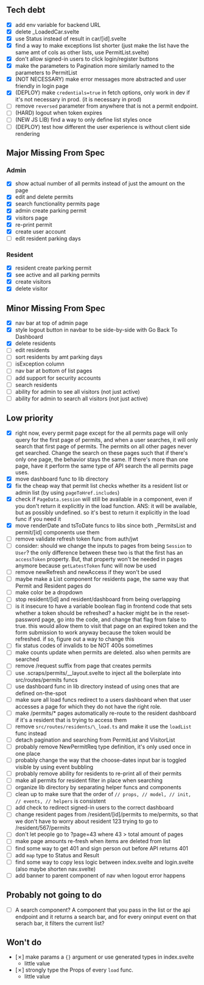 ## Tech debt
- [x] add env variable for backend URL
- [x] delete \_LoadedCar.svelte
- [x] use Status<T> instead of result in car/[id].svelte
- [x] find a way to make exceptions list shorter (just make the list have the same amt of cols as other lists, use PermitList.svelte)
- [x] don't allow signed-in users to click login/register buttons
- [x] make the parameters to Pagination more similarly named to the parameters to PermitList
- [x] (NOT NECESSARY) make error messages more abstracted and user friendly in login page
- [x] (DEPLOY) make `credentials=true` in fetch options, only work in dev if it's not necessary in prod. (it is necessary in prod)
- [ ] remove `reversed` parameter from anywhere that is not a permit endpoint.
- [ ] (HARD) logout when token expires
- [ ] (NEW JS LIB) find a way to only define list styles once
- [ ] (DEPLOY) test how different the user experience is without client side rendering
## Major Missing From Spec
### Admin
- [x] show actual number of all permits instead of just the amount on the page
- [x] edit and delete permits
- [x] search functionality permits page
- [x] admin create parking permit
- [x] visitors page
- [x] re-print permit
- [x] create user account
- [ ] edit resident parking days
### Resident
- [x] resident create parking permit
- [x] see active and all parking permits
- [x] create visitors
- [x] delete visitor
## Minor Missing From Spec
- [x] nav bar at top of admin page
- [x] style logout button in navbar to be side-by-side with Go Back To Dashboard
- [x] delete residents
- [ ] edit residents
- [ ] sort residents by amt parking days
- [ ] isException column
- [ ] nav bar at bottom of list pages
- [ ] add support for security accounts
- [ ] search residents
- [ ] ability for admin to see all visitors (not just active)
- [ ] ability for admin to search all visitors (not just active)
## Low priority
- [x] right now, every permit page except for the all permits page will only query for the first page of permits, and when a user searches, it will only search that first page of permits. The permits on all other pages never get searched. Change the search on these pages such that if there's only one page, the behavior stays the same. If there's more than one page, have it perform the same type of API search the all permits page uses.
- [x] move dashboard func to lib directory
- [x] fix the cheap way that permit list checks whether its a resident list or admin list (by using `pageToHref.includes`)
- [x] check if `PageData.session` will still be available in a component, even if you don't return it explicitly in the load function. ANS: it will be available, but as possibly undefined. so it's best to return it explicitly in the load func if you need it
- [x] move renderDate and tsToDate funcs to libs since both \_PermitsList and permit/[id] components use them
- [ ] remove validate refresh token func from auth/jwt
- [ ] consider: should we change the inputs to pages from being `Session` to `User`? the only difference between these two is that the first has an `accessToken` property. But, that property won't be needed in pages anymore because `getLatestToken` func will now be used
- [ ] remove newRefresh and newAccess if they won't be used
- [ ] maybe make a List component for residents page, the same way that Permit and Resident pages do
- [ ] make color be a dropdown
- [ ] stop resident/[id] and resident/dashboard from being overlapping
- [ ] is it insecure to have a variable boolean flag in frontend code that sets whether a token should be refreshed? a hacker might be in the reset-password page, go into the code, and change that flag from false to true. this would allow them to visit that page on an expired token and the form submission to work anyway because the token would be refreshed. if so, figure out a way to change this
- [ ] fix status codes of invalids to be NOT 400s sometimes
- [ ] make counts update when permits are deleted. also when permits are searched
- [ ] remove /request suffix from page that creates permits
- [ ] use .scraps/permits/\_\_layout.svelte to inject all the boilerplate into src/routes/permits funcs
- [ ] use dashboard func in lib directory instead of using ones that are defined on-the-spot
- [ ] make sure all load funcs redirect to a users dashboard when that user accesses a page for which they do not have the right role.
- [ ] make /permits/\* pages automatically re-route to the resident dashboard if it's a resident that is trying to access them
- [ ] remove `src/routes/residents/\_load.ts` and make it use the `loadList` func instead
- [ ] detach pagination and searching from PermitList and VisitorList
- [ ] probably remove NewPermitReq type definition, it's only used once in one place
- [ ] probably change the way that the choose-dates input bar is toggled visible by using event bubbling
- [ ] probably remove ability for residents to re-print all of their permits
- [ ] make all permits for resident filter in place when searching
- [ ] organize lib directory by separating helper funcs and components
- [ ] clean up to make sure that the order of `// props, // model, // init, // events, // helpers` is consistent
- [ ] add check to redirect signed-in users to the correct dashboard
- [ ] change resident pages from /resident/[id]/permits to me/permits, so that we don't have to worry about resident 123 trying to go to /resident/567/permits
- [ ] don't let people go to ?page=43 where 43 > total amount of pages
- [ ] make page amounts re-fresh when items are deleted from list
- [ ] find some way to get 401 and sign person out before API returns 401
- [ ] add `map` type to Status and Result
- [ ] find some way to copy less logic between index.svelte and login.svelte (also maybe shorten nav.svelte)
- [ ] add banner to parent component of nav when logout error happens
## Probably not going to do
- [ ] A search component? A component that you pass in the list or the api endpoint and it returns a search bar, and for every oninput event on that serach bar, it filters the current list? 
## Won't do
- [✗] make params a `{}` argument or use generated types in index.svelte
    * little value
- [✗] strongly type the Props of every `load` func.
    * little value
